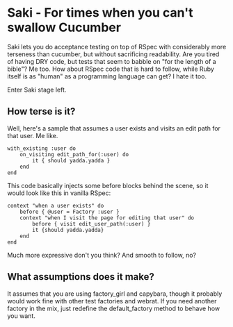 # Saki - For times when you can't swallow Cucumber

Saki lets you do acceptance testing on top of RSpec with considerably more terseness than cucumber, but without sacrificing readability.  Are you tired of having DRY code, but tests that seem to babble on "for the length of a bible"?  Me too.  How about RSpec code that is hard to follow, while Ruby itself is as "human" as a programming language can get?  I hate it too.

Enter Saki stage left.

## How terse is it?

Well, here's a sample that assumes a user exists and visits an edit path for that user.  Me like.

	with_existing :user do
		on_visiting edit_path_for(:user) do
			it { should yadda.yadda }
		end
	end

This code basically injects some before blocks behind the scene, so it would look like this in vanilla RSpec:

	context "when a user exists" do
		before { @user = Factory :user }
		context "when I visit the page for editing that user" do
			before { visit edit_user_path(:user) }
    		it {should yadda.yadda}
  		end
	end

Much more expressive don't you think?  And smooth to follow, no?

## What assumptions does it make?  

It assumes that you are using factory_girl and capybara, though it probably would work fine with other test factories and webrat.  If you need another factory in the mix, just redefine the default_factory method to behave how you want.
